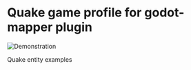 # Quake game profile for **godot-mapper** plugin
![Demonstration](screenshots/demonstration.webp)

Quake entity examples

